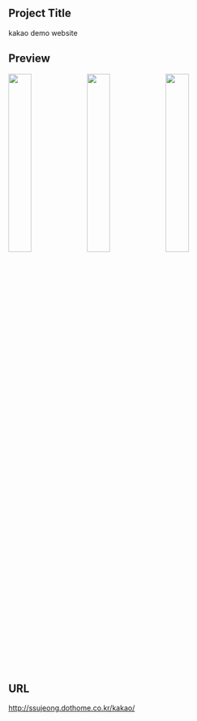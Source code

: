 ## Project Title
kakao demo website

## Preview
<div>
<img src="https://user-images.githubusercontent.com/76686137/103344489-17558400-4ad2-11eb-8339-c1332a6b2c67.png" width="30%"/>
<img src="https://user-images.githubusercontent.com/76686137/103344492-1886b100-4ad2-11eb-8b86-5414771d3470.png" width="30%"/>
<img src="https://user-images.githubusercontent.com/76686137/103344496-19b7de00-4ad2-11eb-835e-00056aeb876a.png" width="30%"/>
</div>

## URL
http://ssujeong.dothome.co.kr/kakao/
 
